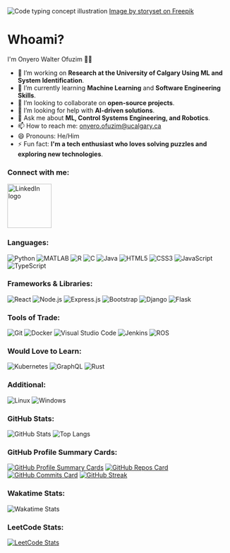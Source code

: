 <img src="https://github.com/Waltberry/Waltberry/assets/63509339/2cc54779-095e-45cc-b5ce-49f923994659" alt="Code typing concept illustration" style="max-width:100%; height:auto;"/>
<a href="https://www.freepik.com/free-vector/code-typing-concept-illustration_10259340.htm#fromView=search&page=1&position=15&uuid=1099da59-1dbb-4560-ac6e-8753878cf749">Image by storyset on Freepik</a>

# Whoami?

I'm Onyero Walter Ofuzim 🧑‍💻

- 🔭 I’m working on **Research at the University of Calgary Using ML and System Identification**.
- 🌱 I’m currently learning **Machine Learning** and **Software Engineering Skills**.
- 👯 I’m looking to collaborate on **open-source projects**.
- 🤔 I’m looking for help with **AI-driven solutions**.
- 💬 Ask me about **ML, Control Systems Engineering, and Robotics**.
- 📫 How to reach me: [onyero.ofuzim@ucalgary.ca](mailto:onyero.ofuzim@ucalgary.ca)
- 😄 Pronouns: He/Him
- ⚡ Fun fact: **I'm a tech enthusiast who loves solving puzzles and exploring new technologies**.

### Connect with me:
[<img src="https://img.shields.io/badge/LinkedIn-0077B5?style=for-the-badge&logo=linkedin&logoColor=white" alt="LinkedIn logo" width="100">](https://www.linkedin.com/in/onyero-walter-ofuzim-189301107/)

### Languages:
![Python](https://img.shields.io/badge/Python-3776AB?style=for-the-badge&logo=python&logoColor=white)
![MATLAB](https://img.shields.io/badge/MATLAB-0076A8?style=for-the-badge&logo=mathworks&logoColor=red)
![R](https://img.shields.io/badge/R-276DC3?style=for-the-badge&logo=r&logoColor=white)
![C](https://img.shields.io/badge/C-A8B9CC?style=for-the-badge&logo=c&logoColor=white)
![Java](https://img.shields.io/badge/Java-007396?style=for-the-badge&logo=java&logoColor=white)
![HTML5](https://img.shields.io/badge/HTML5-E34F26?style=for-the-badge&logo=html5&logoColor=white)
![CSS3](https://img.shields.io/badge/CSS3-1572B6?style=for-the-badge&logo=css3&logoColor=white)
![JavaScript](https://img.shields.io/badge/JavaScript-F7DF1E?style=for-the-badge&logo=javascript&logoColor=black)
![TypeScript](https://img.shields.io/badge/TypeScript-007ACC?style=for-the-badge&logo=typescript&logoColor=white)


### Frameworks & Libraries:
![React](https://img.shields.io/badge/React-20232A?style=for-the-badge&logo=react&logoColor=61DAFB)
![Node.js](https://img.shields.io/badge/Node.js-339933?style=for-the-badge&logo=nodedotjs&logoColor=white)
![Express.js](https://img.shields.io/badge/Express.js-000000?style=for-the-badge&logo=express&logoColor=white)
![Bootstrap](https://img.shields.io/badge/Bootstrap-563D7C?style=for-the-badge&logo=bootstrap&logoColor=white)
![Django](https://img.shields.io/badge/Django-092E20?style=for-the-badge&logo=django&logoColor=white)
![Flask](https://img.shields.io/badge/Flask-000000?style=for-the-badge&logo=flask&logoColor=white)

### Tools of Trade:
![Git](https://img.shields.io/badge/Git-F05032?style=for-the-badge&logo=git&logoColor=white)
![Docker](https://img.shields.io/badge/Docker-2496ED?style=for-the-badge&logo=docker&logoColor=white)
![Visual Studio Code](https://img.shields.io/badge/Visual_Studio_Code-0078D4?style=for-the-badge&logo=visual%20studio%20code&logoColor=white)
![Jenkins](https://img.shields.io/badge/Jenkins-D24939?style=for-the-badge&logo=jenkins&logoColor=white)
![ROS](https://img.shields.io/badge/ROS-22314E?style=for-the-badge&logo=ros&logoColor=white)

### Would Love to Learn:
![Kubernetes](https://img.shields.io/badge/Kubernetes-326CE5?style=for-the-badge&logo=kubernetes&logoColor=white)
![GraphQL](https://img.shields.io/badge/GraphQL-E10098?style=for-the-badge&logo=graphql&logoColor=white)
![Rust](https://img.shields.io/badge/Rust-000000?style=for-the-badge&logo=rust&logoColor=white)

### Additional:
![Linux](https://img.shields.io/badge/Linux-FCC624?style=for-the-badge&logo=linux&logoColor=black)
![Windows](https://img.shields.io/badge/Windows-0078D6?style=for-the-badge&logo=windows&logoColor=white)

### GitHub Stats:
![GitHub Stats](https://github-readme-stats.vercel.app/api?username=Waltberry&show_icons=true&theme=radical)
![Top Langs](https://github-readme-stats.vercel.app/api/top-langs/?username=Waltberry&layout=compact&theme=radical)

### GitHub Profile Summary Cards:
[![GitHub Profile Summary Cards](https://github-profile-summary-cards.vercel.app/api/cards/profile-details?username=Waltberry&theme=vue)](https://github.com/Waltberry)
[![GitHub Repos Card](https://github-profile-summary-cards.vercel.app/api/cards/repos-per-language?username=Waltberry&theme=vue)](https://github.com/Waltberry)
[![GitHub Commits Card](https://github-profile-summary-cards.vercel.app/api/cards/most-commit-language?username=Waltberry&theme=vue)](https://github.com/Waltberry)
[![GitHub Streak](https://github-readme-streak-stats.herokuapp.com/?user=Waltberry&theme=vue)](https://github.com/Waltberry)

### Wakatime Stats:
![Wakatime Stats](https://github-readme-stats.vercel.app/api/wakatime?username=Waltberry&layout=compact&theme=radical)

### LeetCode Stats:
[![LeetCode Stats](https://leetcard.jacoblin.cool/MadWalt?theme=light&font=Baloo%202&ext=heatmap)](https://leetcode.com/u/MadWalt/)
